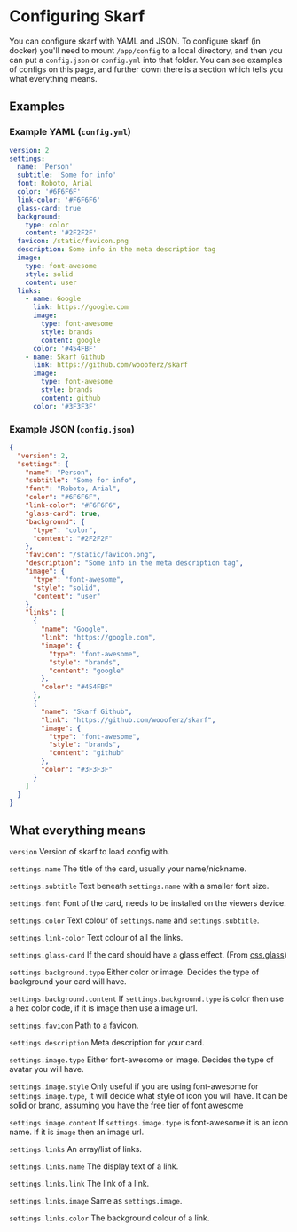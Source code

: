 # Configuring Skarf

You can configure skarf with YAML and JSON. To configure skarf (in docker) you'll need to mount `/app/config` to a local directory, and then you can put a `config.json` or `config.yml` into that folder. You can see examples of configs on this page, and further down there is a section which tells you what everything means.

## Examples

### Example YAML (`config.yml`)

```yaml
version: 2 
settings:
  name: 'Person' 
  subtitle: 'Some for info' 
  font: Roboto, Arial 
  color: '#6F6F6F' 
  link-color: '#F6F6F6' 
  glass-card: true 
  background:
    type: color
    content: '#2F2F2F' 
  favicon: /static/favicon.png 
  description: Some info in the meta description tag 
  image:
    type: font-awesome 
    style: solid 
    content: user
  links:
    - name: Google 
      link: https://google.com 
      image: 
        type: font-awesome
        style: brands
        content: google
      color: '#454FBF'
    - name: Skarf Github
      link: https://github.com/woooferz/skarf
      image:
        type: font-awesome
        style: brands
        content: github
      color: '#3F3F3F'
```

### Example JSON (`config.json`)

```json
{
  "version": 2,
  "settings": {
    "name": "Person",
    "subtitle": "Some for info",
    "font": "Roboto, Arial",
    "color": "#6F6F6F",
    "link-color": "#F6F6F6",
    "glass-card": true,
    "background": {
      "type": "color",
      "content": "#2F2F2F"
    },
    "favicon": "/static/favicon.png",
    "description": "Some info in the meta description tag",
    "image": {
      "type": "font-awesome",
      "style": "solid",
      "content": "user"
    },
    "links": [
      {
        "name": "Google",
        "link": "https://google.com",
        "image": {
          "type": "font-awesome",
          "style": "brands",
          "content": "google"
        },
        "color": "#454FBF"
      },
      {
        "name": "Skarf Github",
        "link": "https://github.com/woooferz/skarf",
        "image": {
          "type": "font-awesome",
          "style": "brands",
          "content": "github"
        },
        "color": "#3F3F3F"
      }
    ]
  }
}
```

## What everything means

`version` Version of skarf to load config with.

`settings.name` The title of the card, usually your name/nickname.

`settings.subtitle` Text beneath `settings.name` with a smaller font size.

`settings.font` Font of the card, needs to be installed on the viewers device.

`settings.color` Text colour of `settings.name` and `settings.subtitle`.

`settings.link-color` Text colour of all the links.

`settings.glass-card` If the card should have a glass effect. (From [css.glass](https://css.glass))

`settings.background.type` Either color or image. Decides the type of background your card will have.

`settings.background.content` If `settings.background.type` is color then use a hex color code, if it is image then use a image url.

`settings.favicon` Path to a favicon.

`settings.description` Meta description for your card.

`settings.image.type` Either font-awesome or image. Decides the type of avatar you will have.

`settings.image.style` Only useful if you are using font-awesome for `settings.image.type`, it will decide what style of icon you will have. It can be solid or brand, assuming you have the free tier of font awesome

`settings.image.content` If `settings.image.type` is font-awesome it is an icon name. If it is `image` then an image url.

`settings.links` An array/list of links.

`settings.links.name` The display text of a link.

`settings.links.link` The link of a link.

`settings.links.image` Same as `settings.image`.

`settings.links.color` The background colour of a link.
